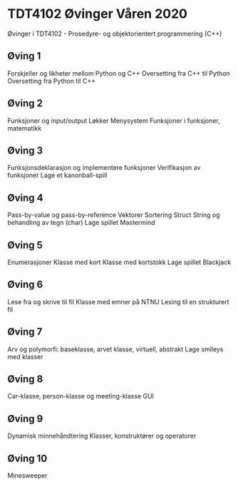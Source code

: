 # TDT4102 Øvinger Våren 2020
Øvinger i TDT4102 - Prosedyre- og objektorientert programmering (C++)

## Øving 1
Forskjeller og likheter mellom Python og C++
Oversetting fra C++ til Python
Oversetting fra Python til C++

## Øving 2
Funksjoner og input/output
Løkker
Menysystem
Funksjoner i funksjoner, matematikk

## Øving 3
Funksjonsdeklarasjon og implementere funksjoner
Verifikasjon av funksjoner
Lage et kanonball-spill

## Øving 4
Pass-by-value og pass-by-reference
Vektorer
Sortering
Struct
String og behandling av tegn (char)
Lage spillet Mastermind

## Øving 5
Enumerasjoner
Klasse med kort
Klasse med kortstokk
Lage spillet Blackjack

## Øving 6
Lese fra og skrive til fil
Klasse med emner på NTNU
Lesing til en strukturert fil

## Øving 7
Arv og polymorfi: baseklasse, arvet klasse, virtuell, abstrakt
Lage smileys med klasser

## Øving 8
Car-klasse, person-klasse og meeting-klasse
GUI

## Øving 9
Dynamisk minnehåndtering
Klasser, konstruktører og operatorer

## Øving 10
Minesweeper
